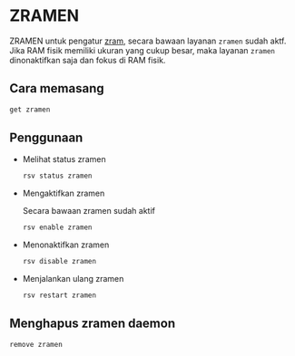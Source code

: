 # ZRAMEN

ZRAMEN untuk pengatur [zram](../../pemasangan/sistem-swap/zram.md), secara bawaan layanan `zramen` sudah aktf. Jika RAM fisik memiliki ukuran yang cukup besar, maka layanan `zramen` dinonaktifkan saja dan fokus di RAM fisik.

## Cara memasang

```sh
get zramen
```

## Penggunaan

- Melihat status zramen

    ```sh
    rsv status zramen
    ```

- Mengaktifkan zramen

    Secara bawaan zramen sudah aktif

    ```sh
    rsv enable zramen
    ```

- Menonaktifkan zramen

    ```sh
    rsv disable zramen
    ```

- Menjalankan ulang zramen

    ```sh
    rsv restart zramen
    ```

## Menghapus zramen daemon

```sh
remove zramen
```
